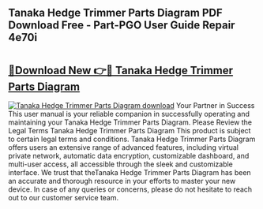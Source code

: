## Tanaka Hedge Trimmer Parts Diagram PDF Download Free - Part-PGO User Guide Repair 4e70i

# <h2><a href="http://dfmtl0.blite.top/?on=Tanaka+Hedge+Trimmer+Parts+Diagram">🔗Download New 👉🔴 Tanaka Hedge Trimmer Parts Diagram</a></h2>

[![Tanaka Hedge Trimmer Parts Diagram download](https://i.imgur.com/lujVjoI.png)](http://dfmtl0.blite.top/?on=Tanaka+Hedge+Trimmer+Parts+Diagram)
Your Partner in Success This user manual is your reliable companion in successfully operating and maintaining your Tanaka Hedge Trimmer Parts Diagram. Please Review the Legal Terms Tanaka Hedge Trimmer Parts Diagram This product is subject to certain legal terms and conditions. Tanaka Hedge Trimmer Parts Diagram offers users an extensive range of advanced features, including virtual private network, automatic data encryption, customizable dashboard, and multi-user access, all accessible through the sleek and customizable interface. We trust that theTanaka Hedge Trimmer Parts Diagram has been an accurate and thorough resource in your efforts to master your new device. In case of any queries or concerns, please do not hesitate to reach out to our customer service team.
